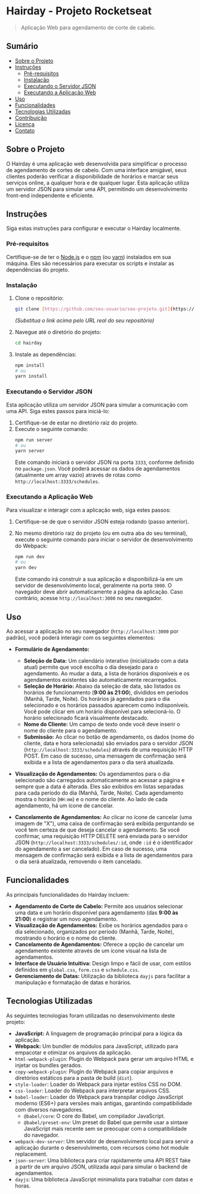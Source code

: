 # Hairday - Projeto Rocketseat

> Aplicação Web para agendamento de corte de cabelo.

## Sumário

- [Sobre o Projeto](#sobre-o-projeto)
- [Instruções](#instruções)
  - [Pré-requisitos](#pré-requisitos)
  - [Instalação](#instalação)
  - [Executando o Servidor JSON](#executando-o-servidor-json)
  - [Executando a Aplicação Web](#executando-a-aplicação-web)
- [Uso](#uso)
- [Funcionalidades](#funcionalidades)
- [Tecnologias Utilizadas](#tecnologias-utilizadas)
- [Contribuição](#contribuição)
- [Licença](#licença)
- [Contato](#contato)

## Sobre o Projeto

O Hairday é uma aplicação web desenvolvida para simplificar o processo de agendamento de cortes de cabelo. Com uma interface amigável, seus clientes poderão verificar a disponibilidade de horários e marcar seus serviços online, a qualquer hora e de qualquer lugar. Esta aplicação utiliza um servidor JSON para simular uma API, permitindo um desenvolvimento front-end independente e eficiente.

## Instruções

Siga estas instruções para configurar e executar o Hairday localmente.

### Pré-requisitos

Certifique-se de ter o [Node.js](https://nodejs.org/) e o [npm](https://www.npmjs.com/) (ou [yarn](https://yarnpkg.com/)) instalados em sua máquina. Eles são necessários para executar os scripts e instalar as dependências do projeto.

### Instalação

1.  Clone o repositório:

    ```bash
    git clone [https://github.com/seu-usuario/seu-projeto.git](https://github.com/seu-usuario/seu-projeto.git)
    ```

    _(Substitua o link acima pelo URL real do seu repositório)_

2.  Navegue até o diretório do projeto:

    ```bash
    cd hairday
    ```

3.  Instale as dependências:
    ```bash
    npm install
    # ou
    yarn install
    ```

### Executando o Servidor JSON

Esta aplicação utiliza um servidor JSON para simular a comunicação com uma API. Siga estes passos para iniciá-lo:

1.  Certifique-se de estar no diretório raiz do projeto.
2.  Execute o seguinte comando:
    ```bash
    npm run server
    # ou
    yarn server
    ```
    Este comando iniciará o servidor JSON na porta `3333`, conforme definido no `package.json`. Você poderá acessar os dados de agendamentos (atualmente um array vazio) através de rotas como `http://localhost:3333/schedules`.

### Executando a Aplicação Web

Para visualizar e interagir com a aplicação web, siga estes passos:

1.  Certifique-se de que o servidor JSON esteja rodando (passo anterior).
2.  No mesmo diretório raiz do projeto (ou em outra aba do seu terminal), execute o seguinte comando para iniciar o servidor de desenvolvimento do Webpack:

    ```bash
    npm run dev
    # ou
    yarn dev
    ```

    Este comando irá construir a sua aplicação e disponibilizá-la em um servidor de desenvolvimento local, geralmente na porta `3000`. O navegador deve abrir automaticamente a página da aplicação. Caso contrário, acesse `http://localhost:3000` no seu navegador.

## Uso

Ao acessar a aplicação no seu navegador (`http://localhost:3000` por padrão), você poderá interagir com os seguintes elementos:

- **Formulário de Agendamento:**

  - **Seleção de Data:** Um calendário interativo (inicializado com a data atual) permite que você escolha o dia desejado para o agendamento. Ao mudar a data, a lista de horários disponíveis e os agendamentos existentes são automaticamente recarregados.
  - **Seleção de Horário:** Abaixo da seleção de data, são listados os horários de funcionamento (**9:00 às 21:00**), divididos em períodos (Manhã, Tarde, Noite). Os horários já agendados para o dia selecionado e os horários passados aparecem como indisponíveis. Você pode clicar em um horário disponível para selecioná-lo. O horário selecionado ficará visualmente destacado.
  - **Nome do Cliente:** Um campo de texto onde você deve inserir o nome do cliente para o agendamento.
  - **Submissão:** Ao clicar no botão de agendamento, os dados (nome do cliente, data e hora selecionada) são enviados para o servidor JSON (`http://localhost:3333/schedules`) através de uma requisição HTTP POST. Em caso de sucesso, uma mensagem de confirmação será exibida e a lista de agendamentos para o dia será atualizada.

- **Visualização de Agendamentos:** Os agendamentos para o dia selecionado são carregados automaticamente ao acessar a página e sempre que a data é alterada. Eles são exibidos em listas separadas para cada período do dia (Manhã, Tarde, Noite). Cada agendamento mostra o horário (`HH:mm`) e o nome do cliente. Ao lado de cada agendamento, há um ícone de cancelar.

- **Cancelamento de Agendamentos:** Ao clicar no ícone de cancelar (uma imagem de "X"), uma caixa de confirmação será exibida perguntando se você tem certeza de que deseja cancelar o agendamento. Se você confirmar, uma requisição HTTP DELETE será enviada para o servidor JSON (`http://localhost:3333/schedules/:id`, onde `:id` é o identificador do agendamento a ser cancelado). Em caso de sucesso, uma mensagem de confirmação será exibida e a lista de agendamentos para o dia será atualizada, removendo o item cancelado.

## Funcionalidades

As principais funcionalidades do Hairday incluem:

- **Agendamento de Corte de Cabelo:** Permite aos usuários selecionar uma data e um horário disponível para agendamento (das **9:00 às 21:00**) e registrar um novo agendamento.
- **Visualização de Agendamentos:** Exibe os horários agendados para o dia selecionado, organizados por período (Manhã, Tarde, Noite), mostrando o horário e o nome do cliente.
- **Cancelamento de Agendamentos:** Oferece a opção de cancelar um agendamento existente através de um ícone visual na lista de agendamentos.
- **Interface de Usuário Intuitiva:** Design limpo e fácil de usar, com estilos definidos em `global.css`, `form.css` e `schedule.css`.
- **Gerenciamento de Datas:** Utilização da biblioteca `dayjs` para facilitar a manipulação e formatação de datas e horários.

## Tecnologias Utilizadas

As seguintes tecnologias foram utilizadas no desenvolvimento deste projeto:

- **JavaScript:** A linguagem de programação principal para a lógica da aplicação.
- **Webpack:** Um bundler de módulos para JavaScript, utilizado para empacotar e otimizar os arquivos da aplicação.
- `html-webpack-plugin`: Plugin do Webpack para gerar um arquivo HTML e injetar os bundles gerados.
- `copy-webpack-plugin`: Plugin do Webpack para copiar arquivos e diretórios estáticos para a pasta de build (`dist`).
- `style-loader`: Loader do Webpack para injetar estilos CSS no DOM.
- `css-loader`: Loader do Webpack para interpretar arquivos CSS.
- `babel-loader`: Loader do Webpack para transpilar código JavaScript moderno (ES6+) para versões mais antigas, garantindo compatibilidade com diversos navegadores.
  - `@babel/core`: O core do Babel, um compilador JavaScript.
  - `@babel/preset-env`: Um preset do Babel que permite usar a sintaxe JavaScript mais recente sem se preocupar com a compatibilidade do navegador.
- `webpack-dev-server`: Um servidor de desenvolvimento local para servir a aplicação durante o desenvolvimento, com recursos como hot module replacement.
- `json-server`: Uma biblioteca para criar rapidamente uma API REST fake a partir de um arquivo JSON, utilizada aqui para simular o backend de agendamentos.
- `dayjs`: Uma biblioteca JavaScript minimalista para trabalhar com datas e horas.
